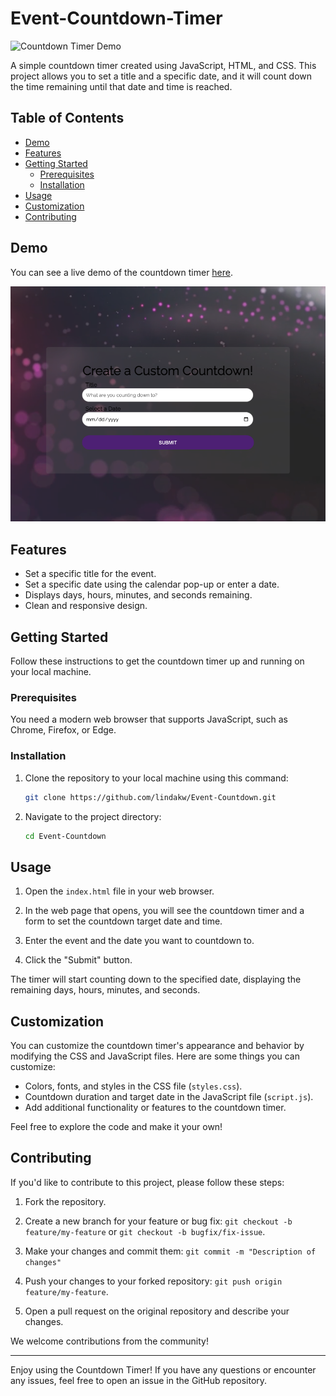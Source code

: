 # Event-Countdown-Timer
![Countdown Timer Demo](demo.gif)

A simple countdown timer created using JavaScript, HTML, and CSS. This project allows you to set a title and a specific date, and it will count down the time remaining until that date and time is reached.

## Table of Contents

- [Demo](#demo)
- [Features](#features)
- [Getting Started](#getting-started)
  - [Prerequisites](#prerequisites)
  - [Installation](#installation)
- [Usage](#usage)
- [Customization](#customization)
- [Contributing](#contributing)

## Demo

You can see a live demo of the countdown timer [here](https://lindakw.github.io/Event-Countdown/).

![Countdown Timer Screenshot](screenshot.png)

## Features

- Set a specific title for the event.
- Set a specific date using the calendar pop-up or enter a date.
- Displays days, hours, minutes, and seconds remaining.
- Clean and responsive design.

## Getting Started

Follow these instructions to get the countdown timer up and running on your local machine.

### Prerequisites

You need a modern web browser that supports JavaScript, such as Chrome, Firefox, or Edge.

### Installation

1. Clone the repository to your local machine using this command:

   ```bash
   git clone https://github.com/lindakw/Event-Countdown.git
   ```

2. Navigate to the project directory:

   ```bash
   cd Event-Countdown
   ```

## Usage

1. Open the `index.html` file in your web browser.

2. In the web page that opens, you will see the countdown timer and a form to set the countdown target date and time.

3. Enter the event and the date you want to countdown to.

4. Click the "Submit" button.

The timer will start counting down to the specified date, displaying the remaining days, hours, minutes, and seconds.

## Customization

You can customize the countdown timer's appearance and behavior by modifying the CSS and JavaScript files. Here are some things you can customize:

- Colors, fonts, and styles in the CSS file (`styles.css`).
- Countdown duration and target date in the JavaScript file (`script.js`).
- Add additional functionality or features to the countdown timer.

Feel free to explore the code and make it your own!

## Contributing

If you'd like to contribute to this project, please follow these steps:

1. Fork the repository.

2. Create a new branch for your feature or bug fix: `git checkout -b feature/my-feature` or `git checkout -b bugfix/fix-issue`.

3. Make your changes and commit them: `git commit -m "Description of changes"`

4. Push your changes to your forked repository: `git push origin feature/my-feature`.

5. Open a pull request on the original repository and describe your changes.

We welcome contributions from the community!

---

Enjoy using the Countdown Timer! If you have any questions or encounter any issues, feel free to open an issue in the GitHub repository.
